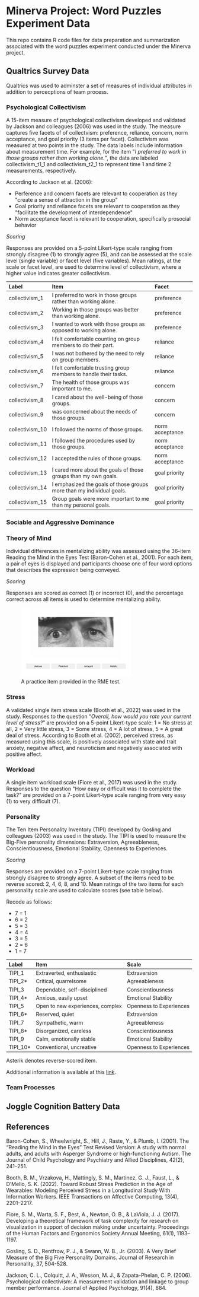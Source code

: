 # Minerva Project: Word Puzzles Experiment Data
 
 This repo contains R code files for data preparation and summarization associated with the word puzzles experiment conducted under the Minerva project.

 ## Qualtrics Survey Data

Qualtrics was used to adminster a set of measures of individual attributes in addition to percecptions of team process. 

### Psychological Collectivism

A 15-item measure of psychological collectivism developed and validated by Jackson and colleagues (2006) was used in the study. The measure captures five facets of of collectvism: preference, reliance, concern, norm acceptance, and goal priority  (3 items per facet). Collectivism was measured at two points in the study. The data labels include information about measurement time. For example, for the item "*I preferred to work in those groups rather than working alone.*", the data are labeled collectivism_t1_1 and collectivism_t2_1 to represent time 1 and time 2 measurements, respectively. 

According to Jackson et al. (2006):
* Perference and concern facets are relevant to cooperation as they "create a sense of attraction in the group"
* Goal priority and reliance facets are relevant to cooperation as they "facilitate the development of interdependence"
* Norm acceptance facet is relevant to cooperation, specifically prosocial behavior

*Scoring*

Responses are provided on a 5-point Likert-type scale ranging from strongly disagree (1) to strongly agree (5), and can be assessed at the scale level (single variable) or facet level (five variables). 
Mean ratings, at the scale or facet level, are used to determine level of collectivism, where a higher value indicates greater collectivism. 

| Label  | Item  | Facet |
| :------------- | :------------- | :------------- |
| collectivism_1  | I preferred to work in those groups rather than working alone.  | preference  |
| collectivism_2  | Working in those groups was better than working alone.  | preference  |
| collectivism_3  | I wanted to work with those groups as opposed to working alone.  | preference  |
| collectivism_4  | I felt comfortable counting on group members to do their part.  | reliance  |
| collectivism_5  | I was not bothered by the need to rely on group members.  | reliance  |
| collectivism_6  | I felt comfortable trusting group members to handle their tasks.  | reliance  |
| collectivism_7  | The health of those groups was important to me.  | concern  |
| collectivism_8  | I cared about the well-being of those groups.  | concern  |
| collectivism_9  | was concerned about the needs of those groups.  | concern  | 
| collectivism_10  | I followed the norms of those groups.  | norm acceptance  | 
| collectivism_11  | I followed the procedures used by those groups.  | norm acceptance  | 
| collectivism_12  | I accepted the rules of those groups.  | norm acceptance  | 
| collectivism_13  | I cared more about the goals of those groups than my own goals.  | goal priority  | 
| collectivism_14  | I emphasized the goals of those groups more than my individual goals.  | goal priority  | 
| collectivism_15  | Group goals were more important to me than my personal goals.  | goal priority  | 


### Sociable and Aggressive Dominance

### Theory of Mind


Individual differences in mentalizing ability was assessed using the 36-item Reading the Mind in the Eyes Test (Baron-Cohen et al., 2001). For each item, a pair of eyes is displayed and participants choose one of four word options that describes the
expression being conveyed.  

*Scoring*

Responses are scored as correct (1) or incorrect (0), and the percentage correct across all items is used to determine mentalizing ability. 

<figure>
  <img src="img/rmet_practice.png" width=70% height=70% margin: 0 auto;>
  <figcaption>A practice item provided in the RME test.</figcaption>
</figure>


### Stress

A validated single item stress scale (Booth et al., 2022) was used in the study. Responses to the question “*Overall, how would you rate your current level of stress?*” are provided on a 5-point Likert-type scale: 1 = No stress at all, 2 = Very little stress, 3 = Some stress, 4 = A lot of stress, 5 = A great deal of stress. According to Booth et al. (2002), perceived stress, as measured using this scale, is positively associated with state and trait anxiety, negative affect, and neuroticism and negatively associated with positive affect.


### Workload

A single item workload scale (Fiore et al., 2017) was used in the study. Responses to the question "How easy or difficult was it to complete the task?" are provided on a 7-point Likert-type scale ranging from very easy (1) to very difficult (7).

### Personality

The Ten Item Personality Inventory (TIPI) developed by Gosling and colleagues (2003) was used in the study. The TIPI is used to measure the Big-Five personality dimensions: Extraversion, Agreeableness, Conscientiousness, Emotional Stability, Openness to Experiences.

*Scoring*

Responses are provided on a 7-point Likert-type scale ranging from strongly disagree to strongly agree. A subset of the items need to be reverse scored: 2, 4, 6, 8, and 10. Mean ratings of the two items for each personality scale are used to calculate scores (see table below).

Recode as follows:
* 7 = 1
* 6 = 2
* 5 = 3
* 4 = 4
* 3 = 5
* 2 = 6
* 1 = 7


| Label  | Item  | Scale |
| :------------- | :------------- | :------------- |
| TIPI_1 | Extraverted, enthusiastic | Extraversion |
| TIPI_2* | Critical, quarrelsome | Agreeableness |
| TIPI_3 | Dependable, self-disciplined | Conscientiousness |
| TIPI_4* | Anxious, easily upset | Emotional Stability |
| TIPI_5 | Open to new experiences, complex | Openness to Experiences |
| TIPI_6* | Reserved, quiet | Extraversion |
| TIPI_7 | Sympathetic, warm | Agreeableness |
| TIPI_8* | Disorganized, careless | Conscientiousness |
| TIPI_9 | Calm, emotionally stable | Emotional Stability |
| TIPI_10* |  Conventional, uncreative | Openness to Experiences |

Asterik denotes reverse-scored item.


Additional information is available at this [link](https://gosling.psy.utexas.edu/scales-weve-developed/ten-item-personality-measure-tipi/).



### Team Processes

 ## Joggle Cognition Battery Data

## References

Baron-Cohen, S., Wheelwright, S., Hill, J., Raste, Y., & Plumb, I. (2001). The “Reading the Mind in the Eyes” Test Revised Version: A study with normal adults, and adults with Asperger Syndrome or high-functioning Autism. The Journal of Child Psychology and Psychiatry and Allied Disciplines, 42(2), 241–251.


Booth, B. M., Vrzakova, H., Mattingly, S. M., Martinez, G. J., Faust, L., & D’Mello, S. K. (2022). Toward Robust Stress Prediction in the Age of Wearables: Modeling Perceived Stress in a Longitudinal Study With Information Workers. IEEE Transactions on Affective Computing, 13(4), 2201–2217.

Fiore, S. M., Warta, S. F., Best, A., Newton, O. B., & LaViola, J. J. (2017). Developing a theoretical framework of task complexity for research on visualization in support of decision making under uncertainty. Proceedings of the Human Factors and Ergonomics Society Annual Meeting, 61(1), 1193–1197. 

Gosling, S. D., Rentfrow, P. J., & Swann, W. B., Jr. (2003). A Very Brief Measure of the Big Five Personality Domains. Journal of Research in Personality, 37, 504-528.

Jackson, C. L., Colquitt, J. A., Wesson, M. J., & Zapata-Phelan, C. P. (2006). Psychological collectivism: A measurement validation and linkage to group member performance. Journal of Applied Psychology, 91(4), 884.
